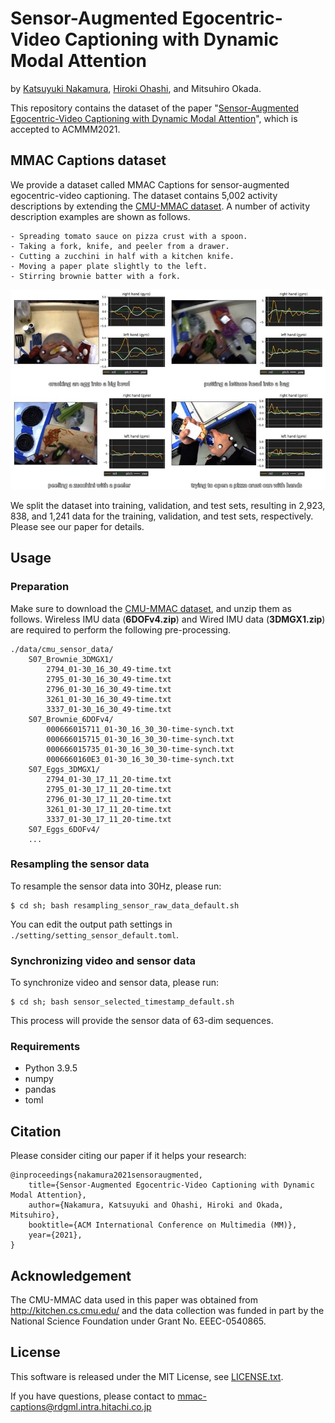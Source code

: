# Sensor-Augmented Egocentric-Video Captioning with Dynamic Modal Attention

by [Katsuyuki Nakamura](https://scholar.google.com/citations?user=ZIxQ5zAAAAAJ&hl=en), [Hiroki Ohashi](https://scholar.google.com/citations?user=GKC6bbYAAAAJ), and Mitsuhiro Okada.

This repository contains the dataset of the paper "[Sensor-Augmented Egocentric-Video Captioning with Dynamic Modal Attention](https://arxiv.org/abs/2109.02955)", which is accepted to ACMMM2021.



## MMAC Captions dataset

We provide a dataset called MMAC Captions for sensor-augmented egocentric-video captioning. The dataset contains 5,002 activity descriptions by extending the [CMU-MMAC dataset](http://kitchen.cs.cmu.edu/index.php). A number of activity description examples are shown as follows.
```
- Spreading tomato sauce on pizza crust with a spoon.
- Taking a fork, knife, and peeler from a drawer.
- Cutting a zucchini in half with a kitchen knife.
- Moving a paper plate slightly to the left.
- Stirring brownie batter with a fork.
```
![MMAC_Captions](.github/MMAC_Captions.jpg)

We split the dataset into training, validation, and test sets, resulting in 2,923, 838, and 1,241 data for the training, validation, and test sets, respectively. Please see our paper for details.



## Usage


### Preparation

Make sure to download the [CMU-MMAC dataset](http://kitchen.cs.cmu.edu/main.php), and unzip them as follows. Wireless IMU data (**6DOFv4.zip**) and Wired IMU data (**3DMGX1.zip**) are required to perform the following pre-processing.

```
./data/cmu_sensor_data/
    S07_Brownie_3DMGX1/
        2794_01-30_16_30_49-time.txt
        2795_01-30_16_30_49-time.txt
        2796_01-30_16_30_49-time.txt
        3261_01-30_16_30_49-time.txt
        3337_01-30_16_30_49-time.txt
    S07_Brownie_6DOFv4/
        000666015711_01-30_16_30_30-time-synch.txt
        000666015715_01-30_16_30_30-time-synch.txt
        000666015735_01-30_16_30_30-time-synch.txt
        0006660160E3_01-30_16_30_30-time-synch.txt
    S07_Eggs_3DMGX1/
        2794_01-30_17_11_20-time.txt
        2795_01-30_17_11_20-time.txt
        2796_01-30_17_11_20-time.txt
        3261_01-30_17_11_20-time.txt
        3337_01-30_17_11_20-time.txt
    S07_Eggs_6DOFv4/
    ...
```



### Resampling the sensor data

To resample the sensor data into 30Hz, please run: 

```
$ cd sh; bash resampling_sensor_raw_data_default.sh
```

You can edit the output path settings in `./setting/setting_sensor_default.toml`.

### Synchronizing video and sensor data

To synchronize video and sensor data, please run:

```
$ cd sh; bash sensor_selected_timestamp_default.sh
```
This process will provide the sensor data of 63-dim sequences.

### Requirements

- Python 3.9.5
- numpy
- pandas
- toml



## Citation

Please consider citing our paper if it helps your research:
```
@inproceedings{nakamura2021sensoraugmented,
    title={Sensor-Augmented Egocentric-Video Captioning with Dynamic Modal Attention},
    author={Nakamura, Katsuyuki and Ohashi, Hiroki and Okada, Mitsuhiro},
    booktitle={ACM International Conference on Multimedia (MM)},
    year={2021},
}
```
## Acknowledgement

The CMU-MMAC data used in this paper was obtained from http://kitchen.cs.cmu.edu/ and the data collection was funded in part by the National Science Foundation under Grant No. EEEC-0540865.

## License 

This software is released under the MIT License, see [LICENSE.txt](LICENSE.txt).

If you have questions, please contact to [mmac-captions@rdgml.intra.hitachi.co.jp](mailto:mmac-captions@rdgml.intra.hitachi.co.jp)

